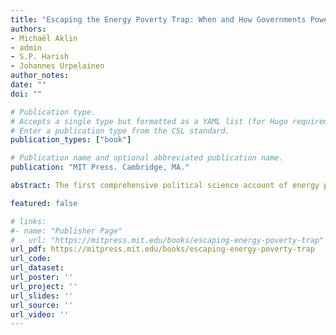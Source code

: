 ```yaml
---
title: "Escaping the Energy Poverty Trap: When and How Governments Power the Lives of the Poor"
authors:
- Michaël Aklin
- admin
- S.P. Harish
- Johannes Urpelainen
author_notes:
date: ""
doi: ""

# Publication type.
# Accepts a single type but formatted as a YAML list (for Hugo requirements).
# Enter a publication type from the CSL standard.
publication_types: ["book"]

# Publication name and optional abbreviated publication name.
publication: "MIT Press. Cambridge, MA."

abstract: The first comprehensive political science account of energy poverty, arguing that governments can improve energy access for their citizens through appropriate policy design. In today's industrialized world, almost everything we do consumes energy. While industrialized countries enjoy all the amenities of modern energy, more than a billion people in the developing world still lack energy access. Why is energy poverty persistent in some countries and not in others? Offering the first comprehensive political science account of energy poverty, Escaping the Energy Poverty Trap explores why governments have or have not been able to lead in providing modern energy to their least advantaged citizens. Focusing on access to modern cooking fuels and household electrification, the authors develop a new political-economic theory that introduces government interest, institutional capacity, and local accountability as key determinants of energy access. They draw on case studies from India, East Asia, Africa, and Latin America to offer the optimistic conclusion that governments can improve institutional capacity and local accountability through appropriate policy design. Energy poverty is a policy problem, the authors assert, and engaging with it as such offers new opportunities not only for ensuring equal energy access, but also for political, economic, and environmental development.

featured: false

# links:
#- name: "Publisher Page"
#   url: "https://mitpress.mit.edu/books/escaping-energy-poverty-trap"
url_pdf: https://mitpress.mit.edu/books/escaping-energy-poverty-trap
url_code: 
url_dataset: 
url_poster: ''
url_project: ''
url_slides: ''
url_source: ''
url_video: ''
---
```




